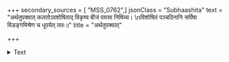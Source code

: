 +++
secondary_sources = [ "MSS_0762",]
jsonClass = "Subhaashita"
text = "अर्थतुपक्वात् कलतोऽवशोषिताद् विकृष्य बीजं पयसा निषिच्य।  \nविशोषितं पञ्चदिनानि सर्पिषा विडङ्गमिश्रेण च धूपयेत् ततः॥"
title = "अर्थतुपक्वात्"

+++

<details><summary>Text</summary>

अर्थतुपक्वात् कलतोऽवशोषिताद् विकृष्य बीजं पयसा निषिच्य।  
विशोषितं पञ्चदिनानि सर्पिषा विडङ्गमिश्रेण च धूपयेत् ततः॥
</details>
